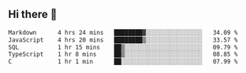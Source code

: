 ## Hi there 👋

<!--START_SECTION:waka-->

```txt
Markdown      4 hrs 24 mins   ████████▓░░░░░░░░░░░░░░░░   34.09 %
JavaScript    4 hrs 20 mins   ████████▒░░░░░░░░░░░░░░░░   33.57 %
SQL           1 hr 15 mins    ██▒░░░░░░░░░░░░░░░░░░░░░░   09.79 %
TypeScript    1 hr 8 mins     ██▒░░░░░░░░░░░░░░░░░░░░░░   08.85 %
C             1 hr 1 min      ██░░░░░░░░░░░░░░░░░░░░░░░   07.99 %
```

<!--END_SECTION:waka-->

<!--
**taylor475/taylor475** is a ✨ _special_ ✨ repository because its `README.md` (this file) appears on your GitHub profile.

Here are some ideas to get you started:

- 🔭 I’m currently working on ...
- 🌱 I’m currently learning ...
- 👯 I’m looking to collaborate on ...
- 🤔 I’m looking for help with ...
- 💬 Ask me about ...
- 📫 How to reach me: ...
- 😄 Pronouns: ...
- ⚡ Fun fact: ...
-->
